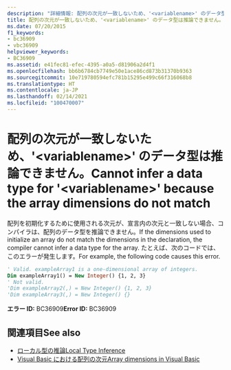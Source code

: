 ```yaml
---
description: "詳細情報: 配列の次元が一致しないため、'<variablename>' のデータ型は推論できません"
title: 配列の次元が一致しないため、'<variablename>' のデータ型は推論できません。
ms.date: 07/20/2015
f1_keywords:
- bc36909
- vbc36909
helpviewer_keywords:
- BC36909
ms.assetid: e41fec81-efec-4395-a0a5-d81906a2d4f1
ms.openlocfilehash: bb6b6784cb7749e50e1ace86cd873b31370b9363
ms.sourcegitcommit: 10e719780594efc781b15295e499c66f316068b8
ms.translationtype: HT
ms.contentlocale: ja-JP
ms.lasthandoff: 02/14/2021
ms.locfileid: "100470007"
---
```

# <a name="cannot-infer-a-data-type-for-variablename-because-the-array-dimensions-do-not-match"></a><span data-ttu-id="3cb86-103">配列の次元が一致しないため、'\<variablename>' のデータ型は推論できません。</span><span class="sxs-lookup"><span data-stu-id="3cb86-103">Cannot infer a data type for '\<variablename>' because the array dimensions do not match</span></span>

<span data-ttu-id="3cb86-104">配列を初期化するために使用される次元が、宣言内の次元と一致しない場合、コンパイラは、配列のデータ型を推論できません。</span><span class="sxs-lookup"><span data-stu-id="3cb86-104">If the dimensions used to initialize an array do not match the dimensions in the declaration, the compiler cannot infer a data type for the array.</span></span> <span data-ttu-id="3cb86-105">たとえば、次のコードでは、このエラーが発生します。</span><span class="sxs-lookup"><span data-stu-id="3cb86-105">For example, the following code causes this error.</span></span>  
  
```vb  
' Valid. exampleArray1 is a one-dimensional array of integers.  
Dim exampleArray1() = New Integer() {1, 2, 3}  
' Not valid.  
'Dim exampleArray2(,) = New Integer() {1, 2, 3}  
'Dim exampleArray3(,) = New Integer() {}  
```  
  
 <span data-ttu-id="3cb86-106">**エラー ID:** BC36909</span><span class="sxs-lookup"><span data-stu-id="3cb86-106">**Error ID:** BC36909</span></span>  
  
## <a name="see-also"></a><span data-ttu-id="3cb86-107">関連項目</span><span class="sxs-lookup"><span data-stu-id="3cb86-107">See also</span></span>

- [<span data-ttu-id="3cb86-108">ローカル型の推論</span><span class="sxs-lookup"><span data-stu-id="3cb86-108">Local Type Inference</span></span>](../programming-guide/language-features/variables/local-type-inference.md)
- [<span data-ttu-id="3cb86-109">Visual Basic における配列の次元</span><span class="sxs-lookup"><span data-stu-id="3cb86-109">Array dimensions in Visual Basic</span></span>](../programming-guide/language-features/arrays/array-dimensions.md)
